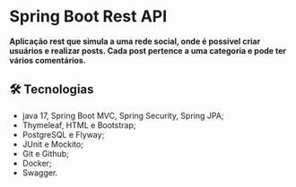 # Spring Boot Rest API

**Aplicação rest que simula a uma rede social, onde é possivel criar usuários e realizar posts. Cada post pertence a uma categoria e pode ter vários comentários.**

## 🛠️ Tecnologias

- java 17, Spring Boot MVC, Spring Security, Spring JPA;
- Thymeleaf, HTML e Bootstrap;
- PostgreSQL e Flyway;
- JUnit e Mockito;
- Git e Github;
- Docker;
- Swagger.

